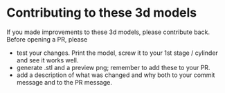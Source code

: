 Contributing to these 3d models
===============================

If you made improvements to these 3d models, please contribute back. Before opening a PR, please

- test your changes. Print the model, screw it to your 1st stage / cylinder and see it works well.
- generate .stl and a preview png; remember to add these to your PR.
- add a description of what was changed and why both to your commit message and to the PR message.
